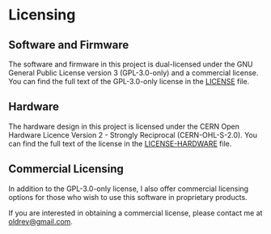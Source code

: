 # Licensing

## Software and Firmware

The software and firmware in this project is dual-licensed under the GNU General Public License version 3 (GPL-3.0-only) and a commercial license. You can find the full text of the GPL-3.0-only license in the [LICENSE](https://github.com/oldrev/borneo/blob/master/LICENSE) file.

## Hardware

The hardware design in this project is licensed under the CERN Open Hardware Licence Version 2 - Strongly Reciprocal (CERN-OHL-S-2.0). You can find the full text of the license in the [LICENSE-HARDWARE](https://github.com/oldrev/borneo/blob/master/LICENSE-HARDWARE) file.

## Commercial Licensing

In addition to the GPL-3.0-only license, I also offer commercial licensing options for those who wish to use this software in proprietary products.

If you are interested in obtaining a commercial license, please contact me at [oldrev@gmail.com](mailto:oldrev@gmail.com).